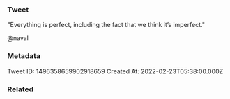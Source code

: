 ### Tweet
"Everything is perfect, including the fact that we think it’s imperfect."

@naval

### Metadata
Tweet ID: 1496358659902918659
Created At: 2022-02-23T05:38:00.000Z

### Related

